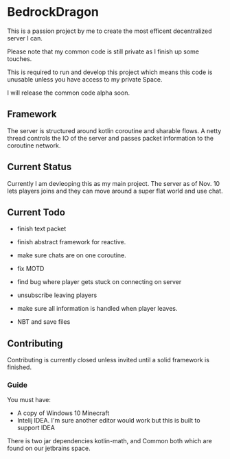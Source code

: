 # BedrockDragon

This is a passion project by me to create the most efficent decentralized server I can. 

Please note that my common code is still private as I finish up some touches. 

This is required to run and develop this project which means this code is unusable unless you have access to my private Space.

I will release the common code alpha soon.


## Framework

The server is structured around kotlin coroutine and sharable flows. A netty thread controls the IO of the server and passes packet information to the
coroutine network.


## Current Status

Currently I am devleoping this as my main project. The server as of Nov. 10 lets players joins and they can move around a super flat world and use chat. 

## Current Todo

- finish text packet
- finish abstract framework for reactive.
- make sure chats are on one coroutine.
- fix MOTD
- find bug where player gets stuck on connecting on server
- unsubscribe leaving players
- make sure all information is handled when player leaves.

- NBT and save files

## Contributing

Contributing is currently closed unless invited until a solid framework is finished.

### Guide

You must have:
- A copy of Windows 10 Minecraft
- Intelij IDEA. I'm sure another editor would work but this is built to support IDEA

There is two jar dependencies kotlin-math, and Common both which are found on our jetbrains space.
